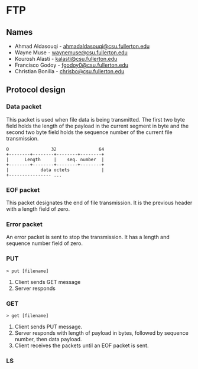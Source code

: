# FTP

## Names

- Ahmad Aldasouqi - ahmadaldasouqi@csu.fullerton.edu
- Wayne Muse - waynemuse@csu.fullerton.edu
- Kourosh Alasti - kalasti@csu.fullerton.edu
- Francisco Godoy - fgodoy0@csu.fullerton.edu
- Christian Bonilla - chrisbo@csu.fullerton.edu

## Protocol design

### Data packet
This packet is used when file data is being transmitted. The first two byte field holds the length of the payload in the current segment in byte and the second two byte field holds the sequence number of the current file transmission.

```
0                32                64  
+--------+--------+--------+--------+  
|      Length     |    seq. number  |  
+--------+--------+--------+--------+  
|            data octets            |  
+---------------- ...                   
```

### EOF packet
This packet designates the end of file transmission. It is the previous header with a length field of zero.

### Error packet
An error packet is sent to stop the transmission. It has a length and sequence number field of zero.



### PUT

```
> put [filename]
```

1. Client sends GET message
2. Server responds 

### GET

```
> get [filename]
```

1. Client sends PUT message.
2. Server responds with length of payload in bytes, followed by sequence number, then data payload.
3. Client receives the packets until an EOF packet is sent.

### LS


